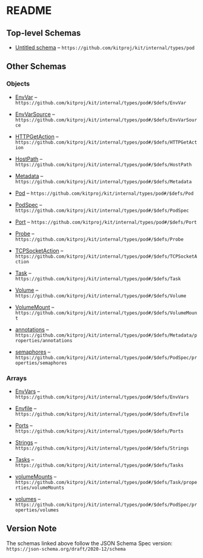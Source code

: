 # README

## Top-level Schemas

*   [Untitled schema](./pod.md) – `https://github.com/kitproj/kit/internal/types/pod`

## Other Schemas

### Objects

*   [EnvVar](./pod-defs-envvar.md "A environment variable") – `https://github.com/kitproj/kit/internal/types/pod#/$defs/EnvVar`

*   [EnvVarSource](./pod-defs-envvarsource.md) – `https://github.com/kitproj/kit/internal/types/pod#/$defs/EnvVarSource`

*   [HTTPGetAction](./pod-defs-httpgetaction.md "HTTPGetAction describes an action based on HTTP Locks requests") – `https://github.com/kitproj/kit/internal/types/pod#/$defs/HTTPGetAction`

*   [HostPath](./pod-defs-hostpath.md) – `https://github.com/kitproj/kit/internal/types/pod#/$defs/HostPath`

*   [Metadata](./pod-defs-metadata.md) – `https://github.com/kitproj/kit/internal/types/pod#/$defs/Metadata`

*   [Pod](./pod-defs-pod.md) – `https://github.com/kitproj/kit/internal/types/pod#/$defs/Pod`

*   [PodSpec](./pod-defs-podspec.md "Task is a unit of work that should be run") – `https://github.com/kitproj/kit/internal/types/pod#/$defs/PodSpec`

*   [Port](./pod-defs-port.md "A port to expose") – `https://github.com/kitproj/kit/internal/types/pod#/$defs/Port`

*   [Probe](./pod-defs-probe.md "A probe to check if the task is alive, it will be restarted if not") – `https://github.com/kitproj/kit/internal/types/pod#/$defs/Probe`

*   [TCPSocketAction](./pod-defs-tcpsocketaction.md "TCPSocketAction describes an action based on opening a socket") – `https://github.com/kitproj/kit/internal/types/pod#/$defs/TCPSocketAction`

*   [Task](./pod-defs-task.md "A task is a container or a command to run") – `https://github.com/kitproj/kit/internal/types/pod#/$defs/Task`

*   [Volume](./pod-defs-volume.md) – `https://github.com/kitproj/kit/internal/types/pod#/$defs/Volume`

*   [VolumeMount](./pod-defs-volumemount.md "VolumeMount describes a mounting of a Volume within a container") – `https://github.com/kitproj/kit/internal/types/pod#/$defs/VolumeMount`

*   [annotations](./pod-defs-metadata-properties-annotations.md "Annotations is an unstructured key value map stored with a resource that may be set by external tools to store and retrieve arbitrary metadata") – `https://github.com/kitproj/kit/internal/types/pod#/$defs/Metadata/properties/annotations`

*   [semaphores](./pod-defs-podspec-properties-semaphores.md "Semaphores is a list of semaphores that can be acquired by tasks") – `https://github.com/kitproj/kit/internal/types/pod#/$defs/PodSpec/properties/semaphores`

### Arrays

*   [EnvVars](./pod-defs-envvars.md "A list of environment variables") – `https://github.com/kitproj/kit/internal/types/pod#/$defs/EnvVars`

*   [Envfile](./pod-defs-envfile.md) – `https://github.com/kitproj/kit/internal/types/pod#/$defs/Envfile`

*   [Ports](./pod-defs-ports.md "A list of ports to expose") – `https://github.com/kitproj/kit/internal/types/pod#/$defs/Ports`

*   [Strings](./pod-defs-strings.md) – `https://github.com/kitproj/kit/internal/types/pod#/$defs/Strings`

*   [Tasks](./pod-defs-tasks.md) – `https://github.com/kitproj/kit/internal/types/pod#/$defs/Tasks`

*   [volumeMounts](./pod-defs-task-properties-volumemounts.md "Volumes to mount in the container") – `https://github.com/kitproj/kit/internal/types/pod#/$defs/Task/properties/volumeMounts`

*   [volumes](./pod-defs-podspec-properties-volumes.md "Volumes is a list of volumes that can be mounted by containers belonging to the pod") – `https://github.com/kitproj/kit/internal/types/pod#/$defs/PodSpec/properties/volumes`

## Version Note

The schemas linked above follow the JSON Schema Spec version: `https://json-schema.org/draft/2020-12/schema`
